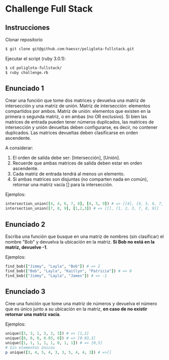 # Challenge Full Stack

## Instrucciones

Clonar repositorio
```bash
$ git clone git@github.com:haessr/poliglota-fullstack.git
```

Ejecutar el script (ruby 3.0.1):
```bash
$ cd poliglota-fullstack/
$ ruby challenge.rb
```
## Enunciado 1

Crear una función que tome dos matrices y devuelva una matriz de intersección y una matriz de unión.
Matriz de intersección: elementos compartidos por ambos.
Matriz de unión: elementos que existen en la primera o segunda matriz, o en ambas (no OR exclusivo).
Si bien las matrices de entrada pueden tener números duplicados, las matrices de intersección y unión devueltas
deben configurarse, es decir, no contener duplicados. Las matrices devueltas deben clasificarse en orden
ascendente.

A considerar:

1. El orden de salida debe ser: [Intersección], [Unión].
1. Recuerde que ambas matrices de salida deben estar en orden ascendente.
1. Cada matriz de entrada tendrá al menos un elemento.
1. Si ambas matrices son disjuntas (no comparten nada en común), retornar una matriz vacía [] para la
intersección.

Ejemplos:

```ruby
intersection_union([4, 4, 6, 7, 8], [4, 5, 9]) # => [[4], [4, 5, 6, 7, 8, 9]]
intersection_union([7, 8, 9], [1,2,3]) # => [[], [1, 2, 3, 7, 8, 9]]
```

## Enunciado 2

Escriba una función que busque en una matriz de nombres (sin clasificar) el nombre "Bob" y devuelva la
ubicación en la matriz. **Si Bob no está en la matriz, devuelve -1**.

Ejemplos:

```ruby
find_bob(["Jimmy", "Layla", "Bob"]) # => 2
find_bob(["Bob", "Layla", "Kaitlyn", "Patricia"]) # => 0
find_bob(["Jimmy", "Layla", "James"]) # => -1
```

## Enunciado 3

Cree una función que tome una matriz de números y devuelva el número que es único junto a su ubicación en
la matriz, **en caso de no existir retornar una matriz vacía**.

Ejemplos:
```ruby
unique([3, 3, 1, 3, 3, 3]) # => [1,2]
unique([0, 0, 0, 0.93, 0]) # => [0.93,3]
unique([1, 1, 1, 1, 1, 0, 1, 1]) # => [0,5]
# Sin elementos únicos
p unique([3, 4, 5, 4, 3, 3, 5, 4, 4, 3]) # =>[]
```
